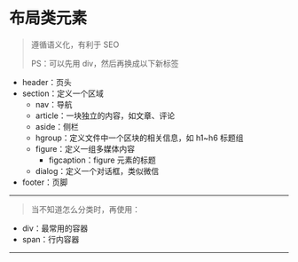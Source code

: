 # 布局类元素

> 遵循语义化，有利于 SEO
>
> PS：可以先用 div，然后再换成以下新标签

- header：页头
- section：定义一个区域
  - nav：导航
  - article：一块独立的内容，如文章、评论
  - aside：侧栏
  - hgroup：定义文件中一个区块的相关信息，如 h1~h6 标题组
  - figure：定义一组多媒体内容
    - figcaption：figure 元素的标题
  - dialog：定义一个对话框，类似微信
- footer：页脚

---

> 当不知道怎么分类时，再使用：

- div：最常用的容器
- span：行内容器

---
